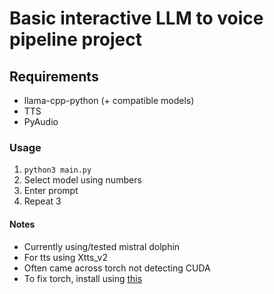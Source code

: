 # Basic interactive LLM to voice pipeline project

## Requirements
- llama-cpp-python (+ compatible models)
- TTS
- PyAudio

### Usage
1. `python3 main.py`
2. Select model using numbers
3. Enter prompt
4. Repeat 3

#### Notes
- Currently using/tested mistral dolphin
- For tts using Xtts_v2
- Often came across torch not detecting CUDA
- To fix torch, install using [this](https://pytorch.org/get-started/locally/)

